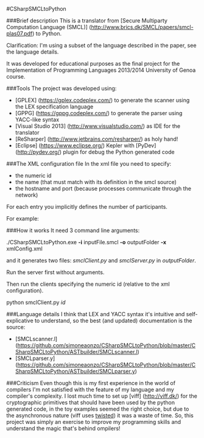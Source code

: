 #CSharpSMCLtoPython

###Brief description
This is a translator from [Secure Multiparty Computation Language (SMCL)] (http://www.brics.dk/SMCL/papers/smcl-plas07.pdf) to Python.

Clarification: I'm using a subset of the language described in the paper, see the language details.

It was developed for educational purposes as the final project for the Implementation of Programming Languages 2013/2014 University of Genoa course.

###Tools
The project was developed using:
- [GPLEX] (https://gplex.codeplex.com/) to generate the scanner using the LEX specification language
- [GPPG] (https://gppg.codeplex.com/) to generate the parser using YACC-like syntax
- [Visual Studio 2013] (http://www.visualstudio.com/) as IDE for the translator
- [ReSharper] (http://www.jetbrains.com/resharper/) as holy hand!
- [Eclipse] (https://www.eclipse.org/) Kepler with [PyDev] (http://pydev.org/) plugin for debug the Python generated code

###The XML configuration file
In the xml file you need to specify:
- the numeric id
- the name (that must match with its definition in the smcl source)
- the hostname and port (because processes communicate through the network)

For each entry you implicitly defines the number of participants.

For example:
		<?xml version='1.0' encoding='utf-8'?>
		<smcxml>
			<player id='0' name='Max' host='127.0.0.1' port='1337'/>
			<player id='1' name='Millionaires' host='127.0.0.1' port='1234'/>
			<player id='2' name='Employees' host='127.0.0.1' port='1235'/>
		</smcxml>

###How it works
It need 3 command line arguments:

./CSharpSMCLtoPython.exe **-i** inputFile.smcl **-o** outputFolder **-x** xmlConfig.xml

and it generates two files: *smclClient.py* and *smclServer.py* in *outputFolder*.

Run the server first without arguments.

Then run the clients specifying the numeric id (relative to the xml configuration).
		
python smclClient.py *id*


###Language details
I think that LEX and YACC syntax it's intuitive and self-explicative to understand, so the best (and updated) documentation is the source:
- [SMCLscanner.l] (https://github.com/simoneaonzo/CSharpSMCLtoPython/blob/master/CSharpSMCLtoPython/ASTbuilder/SMCLscanner.l)
- [SMCLparser.y] (https://github.com/simoneaonzo/CSharpSMCLtoPython/blob/master/CSharpSMCLtoPython/ASTbuilder/SMCLparser.y)


###Criticism
Even though this is my first experience in the world of compilers I'm not satisfied with the feature of my language and my compiler's complexity. 
I lost much time to set up [viff] (http://viff.dk/) for the cryptographic primitives 
that should have been used by the python generated code, 
in the toy examples seemed the right choice, but due to the asynchronous nature
(viff uses [twisted](https://twistedmatrix.com/)) it was a waste of time. 
So, this project was simply an exercise to improve my programming skills 
and understand the magic that's behind ompilers!
